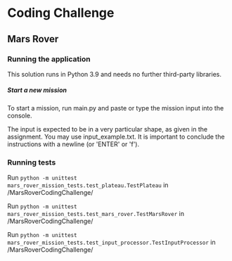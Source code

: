 # Coding Challenge

## Mars Rover

### Running the application
This solution runs in Python 3.9 and needs no further third-party libraries.

##### Start a new mission
To start a mission, run main.py and paste or type the mission input into the console. 

The input is expected to be in a very particular shape, as given in the assignment.
You may use input_example.txt. It is important to conclude the instructions with a newline (or 'ENTER' or 'f').

### Running tests
Run ```python -m unittest mars_rover_mission_tests.test_plateau.TestPlateau``` in /MarsRoverCodingChallenge/

Run ```python -m unittest mars_rover_mission_tests.test_mars_rover.TestMarsRover``` in /MarsRoverCodingChallenge/

Run ```python -m unittest mars_rover_mission_tests.test_input_processor.TestInputProcessor``` in /MarsRoverCodingChallenge/


